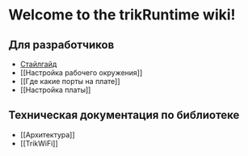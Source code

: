 # Welcome to the trikRuntime wiki!

## Для разработчиков
 * [Стайлгайд](https://github.com/qreal/qreal/wiki/%D0%A1%D1%82%D0%B0%D0%B9%D0%BB%D0%B3%D0%B0%D0%B9%D0%B4)
 * [[Настройка рабочего окружения]]
 * [[Где какие порты на плате]]
 * [[Настройка платы]]

## Техническая документация по библиотеке
 * [[Архитектура]]
 * [[TrikWiFi]]